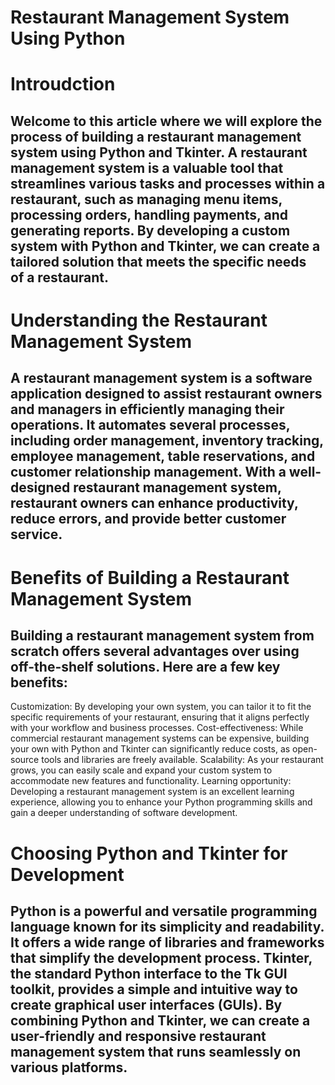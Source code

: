 # Restaurant Management System Using Python
# Introudction
## Welcome to this article where we will explore the process of building a restaurant management system using Python and Tkinter. A restaurant management system is a valuable tool that streamlines various tasks and processes within a restaurant, such as managing menu items, processing orders, handling payments, and generating reports. By developing a custom system with  Python and Tkinter, we can create a tailored solution that meets the specific needs of a restaurant.
# Understanding the Restaurant Management System
## A restaurant management system is a software application designed to assist restaurant owners and managers in efficiently managing their operations. It automates several processes, including order management, inventory tracking, employee management, table reservations, and customer relationship management. With a well-designed restaurant management system, restaurant owners can enhance productivity, reduce errors, and provide better customer service.
# Benefits of Building a Restaurant Management System
## Building a restaurant management system from scratch offers several advantages over using off-the-shelf solutions. Here are a few key benefits:
Customization: By developing your own system, you can tailor it to fit the specific requirements of your restaurant, ensuring that it aligns perfectly with your workflow and business processes.
Cost-effectiveness: While commercial restaurant management systems can be expensive, building your own with  Python and Tkinter can significantly reduce costs, as open-source tools and libraries are freely available.
Scalability: As your restaurant grows, you can easily scale and expand your custom system to accommodate new features and functionality.
Learning opportunity: Developing a restaurant management system is an excellent learning experience, allowing you to enhance your  Python programming skills and gain a deeper understanding of software development.
# Choosing Python and Tkinter for Development
## Python is a powerful and versatile programming language known for its simplicity and readability. It offers a wide range of libraries and frameworks that simplify the development process. Tkinter, the standard  Python interface to the Tk GUI toolkit, provides a simple and intuitive way to create graphical user interfaces (GUIs). By combining Python and Tkinter, we can create a user-friendly and responsive restaurant management system that runs seamlessly on various platforms.
